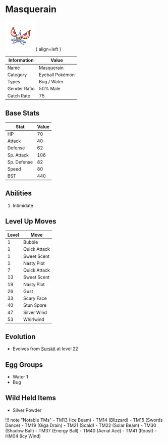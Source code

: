 # Masquerain

![Masquerain](../images/pokemon/284.png){ align=left }

| Information | Value |
|------------|--------|
| Name | Masquerain |
| Category | Eyeball Pokémon |
| Types | Bug / Water |
| Gender Ratio | 50% Male |
| Catch Rate | 75 |

## Base Stats

| Stat | Value |
|------|-------|
| HP | 70 |
| Attack | 40 |
| Defense | 62 |
| Sp. Attack | 106 |
| Sp. Defense | 82 |
| Speed | 80 |
| BST | 440 |

## Abilities
1. Intimidate

## Level Up Moves
| Level | Move |
|-------|------|
| 1 | Bubble |
| 1 | Quick Attack |
| 1 | Sweet Scent |
| 1 | Nasty Plot |
| 7 | Quick Attack |
| 13 | Sweet Scent |
| 19 | Nasty Plot |
| 26 | Gust |
| 33 | Scary Face |
| 40 | Stun Spore |
| 47 | Silver Wind |
| 53 | Whirlwind |

## Evolution
- Evolves from [Surskit](283-surskit.md) at level 22

## Egg Groups
- Water 1
- Bug

## Wild Held Items
- Silver Powder

!!! note "Notable TMs"
    - TM13 (Ice Beam)
    - TM14 (Blizzard)
    - TM15 (Swords Dance)
    - TM19 (Giga Drain)
    - TM21 (Scald)
    - TM22 (Solar Beam)
    - TM30 (Shadow Ball)
    - TM37 (Energy Ball)
    - TM40 (Aerial Ace)
    - TM41 (Roost)
    - HM04 (Icy Wind)
